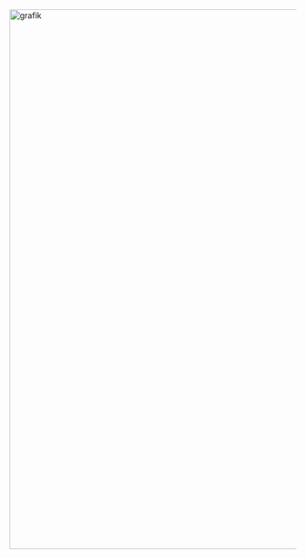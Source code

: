 <img width="1919" height="947" alt="grafik" src="https://github.com/user-attachments/assets/bfe7a5b9-a185-4db5-bee6-28e29eb552ee" />
